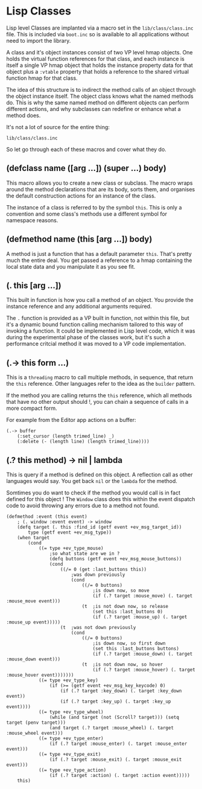 # Lisp Classes

Lisp level Classes are implanted via a macro set in the `lib/class/class.inc`
file. This is included via `boot.inc` so is available to all applications
without need to import the library.

A class and it's object instances consist of two VP level hmap objects. One
holds the virtual function references for that class, and each instance is
itself a single VP hmap object that holds the instance property data for that
object plus a `:vtable` property that holds a reference to the shared virtual
function hmap for that class.

The idea of this structure is to indirect the method calls of an object through
the object instance itself. The object class knows what the named methods do.
This is why the same named method on different objects can perform different
actions, and why subclasses can redefine or enhance what a method does.

It's not a lot of source for the entire thing:

```file
lib/class/class.inc
```

So let go through each of these macros and cover what they do.

## (defclass name ([arg ...]) (super ...) body)

This macro allows you to create a new class or subclass. The macro wraps around
the method declarations that are its body, sorts them, and organises the
default construction actions for an instance of the class.

The instance of a class is referred to by the symbol `this`. This is only a
convention and some class's methods use a different symbol for namespace
reasons.

## (defmethod name (this [arg ...]) body)

A method is just a function that has a default parameter `this`. That's pretty
much the entire deal. You get passed a reference to a hmap containing the local
state data and you manipulate it as you see fit.

## (. this [arg ...])

This built in function is how you call a method of an object. You provide the
instance reference and any additional arguments required.

The `.` function is provided as a VP built in function, not within this file,
but it's a dynamic bound function calling mechanism tailored to this way of
invoking a function. It could be implemented in Lisp level code, which it was
during the experimental phase of the classes work, but it's such a performance
critcial method it was moved to a VP code implementation.

## (.-> this form ...)

This is a `threading` macro to call multiple methods, in sequence, that return
the `this` reference. Other languages refer to the idea as the `builder`
pattern.

If the method you are calling returns the `this` reference, which all methods
that have no other output should !, you can chain a sequence of calls in a more
compact form.

For example from the Editor app actions on a buffer:

```vdu
(.-> buffer
	(:set_cursor (length trimed_line) _)
	(:delete (- (length line) (length trimed_line))))
```

## (.? this method) -> nil | lambda

This is query if a method is defined on this object. A reflection call as other
languages would say. You get back `nil` or the `lambda` for the method.

Somtimes you do want to check if the method you would call is in fact defined
for this object ! The `Window` class does this within the event dispatch code
to avoid throwing any errors due to a method not found.

```vdu
(defmethod :event (this event)
	; (. window :event event) -> window
	(defq target (. this :find_id (getf event +ev_msg_target_id))
		type (getf event +ev_msg_type))
	(when target
		(cond
			((= type +ev_type_mouse)
				;so what state are we in ?
				(defq buttons (getf event +ev_msg_mouse_buttons))
				(cond
					((/= 0 (get :last_buttons this))
						;was down previously
						(cond
							((/= 0 buttons)
								;is down now, so move
								(if (.? target :mouse_move) (. target :mouse_move event)))
							(t  ;is not down now, so release
								(set this :last_buttons 0)
								(if (.? target :mouse_up) (. target :mouse_up event)))))
					(t  ;was not down previously
						(cond
							((/= 0 buttons)
								;is down now, so first down
								(set this :last_buttons buttons)
								(if (.? target :mouse_down) (. target :mouse_down event)))
							(t  ;is not down now, so hover
								(if (.? target :mouse_hover) (. target :mouse_hover event)))))))
			((= type +ev_type_key)
				(if (>= (getf event +ev_msg_key_keycode) 0)
					(if (.? target :key_down) (. target :key_down event))
					(if (.? target :key_up) (. target :key_up event))))
			((= type +ev_type_wheel)
				(while (and target (not (Scroll? target))) (setq target (penv target)))
				(and target (.? target :mouse_wheel) (. target :mouse_wheel event)))
			((= type +ev_type_enter)
				(if (.? target :mouse_enter) (. target :mouse_enter event)))
			((= type +ev_type_exit)
				(if (.? target :mouse_exit) (. target :mouse_exit event)))
			((= type +ev_type_action)
				(if (.? target :action) (. target :action event)))))
	this)
```
